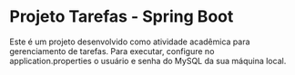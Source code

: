 # Projeto Tarefas - Spring Boot

Este é um projeto desenvolvido como atividade acadêmica para gerenciamento de tarefas.
Para executar, configure no application.properties o usuário e senha do MySQL da sua máquina local.
